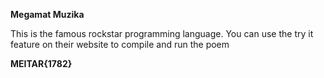 **Megamat Muzika**

This is the famous rockstar programming language.
You can use the try it feature on their website to compile and run the poem

**MEITAR{1782}**
